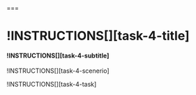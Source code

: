 ===

# !INSTRUCTIONS[][task-4-title]

#### !INSTRUCTIONS[][task-4-subtitle]

!INSTRUCTIONS[][task-4-scenerio]

!INSTRUCTIONS[][task-4-task]
